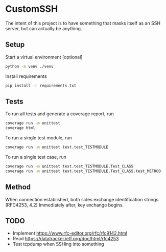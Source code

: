 # CustomSSH
The intent of this project is to have something that masks itself as an SSH server, but can actually be anything.


## Setup
Start a virtual environment [optional]
```sh
python -m venv ./venv
```

Install requirements
```sh
pip install -r requirements.txt
```


## Tests
To run all tests and generate a coverage report, run
```sh
coverage run -m unittest
coverage html
```

To run a single test module, run
```sh
coverage run -m unittest test.test_TESTMODULE
```

To run a single test case, run
```sh
coverage run -m unittest test.test_TESTMODULE.Test_CLASS
coverage run -m unittest test.test_TESTMODULE.Test_CLASS.test_METHOD
```




## Method
When connection established, both sides exchange identification strings (RFC4253, 4.2)
Immediately after, key exchange begins.




## TODO
- Implement https://www.rfc-editor.org/rfc/rfc9142.html
- Read https://datatracker.ietf.org/doc/html/rfc4253
- Test tcpdump when SSHing into something
